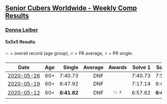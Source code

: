<style>table {white-space: nowrap;}</style>
<link rel="stylesheet" type="text/css" href="/scw-comp/css/flags.css" />

## [Senior Cubers Worldwide - Weekly Comp Results](/scw-comp/results/)
### [Donna Leiber](README.md)
#### 5x5x5 Results

<span style="white-space: nowrap;">💥 = overall record (age group)</span>, <span style="white-space: nowrap;">🔥 = PR average</span>, <span style="white-space: nowrap;">⚡ = PR single</span>.

| Date | Age | Single | Average | Awards | Solve 1 | Solve 2 | Solve 3 | Solve 4 | Solve 5 | Video |
| :--: | :--: | --: | --: | :--: | --: | --: | --: | --: | --: | :-- |
| [2020-05-26](../../results/2020-05-26/555.md) | 60+ | 7:40.73 | DNF |  | 7:40.73 | 7:52.97 | DNS | DNS | DNS | [Desktop](https://www.facebook.com/events/637852836799991/permalink/640054219913186) / [Mobile](https://m.facebook.com/events/637852836799991?view=permalink&id=640054219913186) |
| [2020-05-19](../../results/2020-05-19/555.md) | 60+ | 6:47.92 | DNF |  | 7:17.14 | 6:47.92 | DNS | DNS | DNS | [Desktop](https://www.facebook.com/events/201300894172579/permalink/204800883822580) / [Mobile](https://m.facebook.com/events/201300894172579?view=permalink&id=204800883822580) |
| [2020-05-12](../../results/2020-05-12/555.md) | 60+ | **6:41.82** | DNF | 💥 ⚡ | 6:57.62 | **6:41.82** | DNS | DNS | DNS | [Desktop](https://www.facebook.com/events/276138643524223/permalink/278589523279135) / [Mobile](https://m.facebook.com/events/276138643524223?view=permalink&id=278589523279135) |


<!-- Global site tag (gtag.js) - Google Analytics -->
<script async src="https://www.googletagmanager.com/gtag/js?id=UA-86348435-3"></script>
<script>window.dataLayer = window.dataLayer || []; function gtag() {dataLayer.push(arguments);} gtag('js', new Date()); gtag('config', 'UA-86348435-3');</script>

